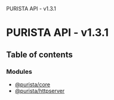 PURISTA API - v1.3.1

# PURISTA API - v1.3.1

## Table of contents

### Modules

- [@purista/core](modules/purista_core.md)
- [@purista/httpserver](modules/purista_httpserver.md)

